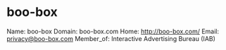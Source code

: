 
# boo-box

Name: boo-box
Domain: boo-box.com
Home: http://boo-box.com/
Email: privacy@boo-box.com
Member_of: Interactive Advertising Bureau (IAB)
